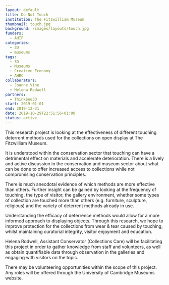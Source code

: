 ```yaml
---
layout: default
title: Do Not Touch
institution: The Fitzwilliam Museum
thumbnail: touch.jpg
background: /images/layouts/touch.jpg
funders:
  - AHIF
categories:
  - 3D
  - museums
tags:
  - 3D
  - Museums
  - Creative Economy
  - AHRC
collaborators:
  - Joanne Vine
  - Helena Rodwell
partners:
  - ThinkSee3D
start: 2019-01-01
end: 2019-12-31
date: 2019-10-29T22:51:56+01:00
status: active
---
```

This research project is looking at the effectiveness of different touching deterrent methods used for the collections on open display at The Fitzwilliam Museum.

It is understood within the conservation sector that touching can have a detrimental effect on materials and accelerate deterioration. There is a lively and active discussion in the conservation and museum sector about what can be done to offer increased access to collections while not compromising conservation principles.

There is much anecdotal evidence of which methods are more effective than others. Further insight can be gained by looking at the frequency of touching, the type of visitor, the gallery environment, whether some types of collection are touched more than others (e.g. furniture, sculpture, religious) and the variety of deterrent methods already in use.

Understanding the efficacy of deterrence methods would allow for a more informed approach to displaying objects. Through this research, we hope to improve protection for the collections from wear & tear caused by touching, whilst maintaining curatorial integrity, visitor enjoyment and education.

Helena Rodwell, Assistant Conservator (Collections Care) will be facilitating this project in order to gather knowledge from staff and volunteers, as well as obtain quantifiable data through observation in the galleries and engaging with visitors on the topic.

There may be volunteering opportunities within the scope of this project. Any roles will be offered through the University of Cambridge Museums website.
